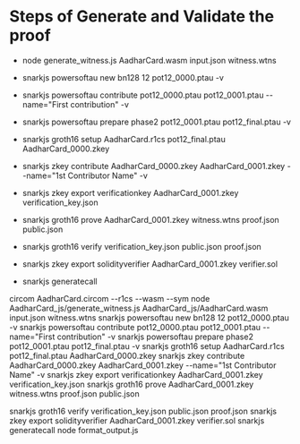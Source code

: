 # Steps of Generate and Validate the proof

- node generate_witness.js AadharCard.wasm input.json witness.wtns

- snarkjs powersoftau new bn128 12 pot12_0000.ptau -v
- snarkjs powersoftau contribute pot12_0000.ptau pot12_0001.ptau --name="First contribution" -v
- snarkjs powersoftau prepare phase2 pot12_0001.ptau pot12_final.ptau -v
- snarkjs groth16 setup AadharCard.r1cs pot12_final.ptau AadharCard_0000.zkey
- snarkjs zkey contribute AadharCard_0000.zkey AadharCard_0001.zkey --name="1st Contributor Name" -v
- snarkjs zkey export verificationkey AadharCard_0001.zkey verification_key.json
- snarkjs groth16 prove AadharCard_0001.zkey witness.wtns proof.json public.json

- snarkjs groth16 verify verification_key.json public.json proof.json
- snarkjs zkey export solidityverifier AadharCard_0001.zkey verifier.sol
- snarkjs generatecall

circom AadharCard.circom --r1cs --wasm --sym
node AadharCard_js/generate_witness.js AadharCard_js/AadharCard.wasm input.json witness.wtns
snarkjs powersoftau new bn128 12 pot12_0000.ptau -v
snarkjs powersoftau contribute pot12_0000.ptau pot12_0001.ptau --name="First contribution" -v
snarkjs powersoftau prepare phase2 pot12_0001.ptau pot12_final.ptau -v
snarkjs groth16 setup AadharCard.r1cs pot12_final.ptau AadharCard_0000.zkey
snarkjs zkey contribute AadharCard_0000.zkey AadharCard_0001.zkey --name="1st Contributor Name" -v
snarkjs zkey export verificationkey AadharCard_0001.zkey verification_key.json
snarkjs groth16 prove AadharCard_0001.zkey witness.wtns proof.json public.json

snarkjs groth16 verify verification_key.json public.json proof.json
snarkjs zkey export solidityverifier AadharCard_0001.zkey verifier.sol
snarkjs generatecall
node format_output.js
